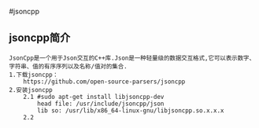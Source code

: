 #jsoncpp 
## jsoncpp简介
	JsonCpp是一个用于Json交互的C++库.Json是一种轻量级的数据交互格式,它可以表示数字、字符串、值的有序序列以及名称/值对的集合.
	1.下载jsoncpp：
		https://github.com/open-source-parsers/jsoncpp
	2.安装jsoncpp
		2.1 #sudo apt-get install libjsoncpp-dev
			head file: /usr/include/jsoncpp/json
			lib so: /usr/lib/x86_64-linux-gnu/libjsoncpp.so.x.x.x
		2.2 
	
